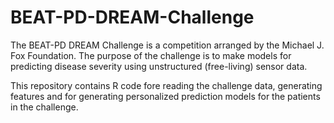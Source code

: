 # BEAT-PD-DREAM-Challenge
The BEAT-PD DREAM Challenge is a competition arranged by the Michael J. Fox Foundation. The purpose of the challenge is to make models for predicting disease severity using unstructured (free-living) sensor data. 

This repository contains R code fore reading the challenge data, generating features and for generating personalized prediction models for the patients in the challenge.
